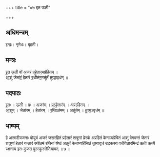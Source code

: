 +++
title = "०७ इत ऊती"

+++
## अधिमन्त्रम्
इन्द्रः। नृमेधः। बृहती।

## मन्त्रः
इ॒त ऊ॒ती वो॑ अ॒जरं॑ प्रहे॒तार॒मप्र॑हितम् ।  
आ॒शुं जेता॑रं॒ हेता॑रं र॒थीत॑म॒मतू॑र्तं तुग्र्या॒वृध॑म् ॥

## पदपाठः
इ॒तः । ऊ॒ती । वः॒ । अ॒जर॑म् । प्र॒ऽहे॒तार॑म् । अप्र॑ऽहितम् ।  
आ॒शुम् । जेता॑रम् । हेता॑रम् । र॒थिऽत॑मम् । अतू॑र्तम् । तु॒ग्र्य॒ऽवृध॑म् ॥

## भाष्यम्
हे अस्मदीयजनाः वोयूयं अजरं जरारहितं प्रहेतारं शत्रूणां प्रेरकं अप्रहितं केनाप्यप्रेषितं आशुं वेगवन्तं जेतारं शत्रूणां हेतारं गन्तारं रथीतमं रथिनां श्रेष्ठं अतूर्तं केनाप्यहिंसितं तुग्र्यावृधं उदकस्य वर्धयितारमिन्द्रं ऊती ऊत्यै रक्षणाय इतः कुरुत पुरस्कुरुतेतियावत् ॥ ७ ॥